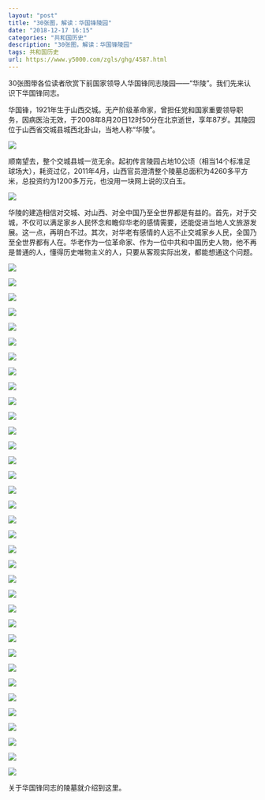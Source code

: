 ```yaml
---
layout: "post"
title: "30张图，解读：华国锋陵园"
date: "2018-12-17 16:15"
categories: "共和国历史"
description: "30张图，解读：华国锋陵园"
tags: 共和国历史
url: https://www.y5000.com/zgls/ghg/4587.html
---
```






30张图带各位读者欣赏下前国家领导人华国锋同志陵园——“华陵”。我们先来认识下华国锋同志。

华国锋，1921年生于山西交城。无产阶级革命家，曾担任党和国家重要领导职务，因病医治无效，于2008年8月20日12时50分在北京逝世，享年87岁。其陵园位于山西省交城县城西北卦山，当地人称“华陵”。

![](https://img.y5000.com/uploads/allimg/161104/8-161104091923561.jpg)

顺南望去，整个交城县城一览无余。起初传言陵园占地10公顷（相当14个标准足球场大），耗资过亿，2011年4月，山西官员澄清整个陵墓总面积为4260多平方米，总投资约为1200多万元，也没用一块网上说的汉白玉。

![](https://img.y5000.com/uploads/allimg/161104/8-16110409194C11.jpg)

华陵的建造相信对交城、对山西、对全中国乃至全世界都是有益的。首先，对于交城，不仅可以满足家乡人民怀念和瞻仰华老的感情需要，还能促进当地人文旅游发展。这一点，再明白不过。其次，对华老有感情的人远不止交城家乡人民，全国乃至全世界都有人在。华老作为一位革命家、作为一位中共和中国历史人物，他不再是普通的人，懂得历史唯物主义的人，只要从客观实际出发，都能想通这个问题。

![](https://img.y5000.com/uploads/allimg/161104/8-161104092003463.jpg)

![](https://img.y5000.com/uploads/allimg/161104/8-1611040920132A.jpg)

![](https://img.y5000.com/uploads/allimg/161104/8-161104092109101.jpg)

![](https://img.y5000.com/uploads/allimg/161104/8-161104092221B3.jpg)

![](https://img.y5000.com/uploads/allimg/161104/8-161104092354424.jpg)

![](https://img.y5000.com/uploads/allimg/161104/8-16110409241D46.jpg)

![](https://img.y5000.com/uploads/allimg/161104/8-1611040924539B.jpg)

![](https://img.y5000.com/uploads/allimg/161104/8-16110409251O94.jpg)

![](https://img.y5000.com/uploads/allimg/161104/8-161104092542b3.jpg)

![](https://img.y5000.com/uploads/allimg/161104/8-16110409260V31.jpg)

![](https://img.y5000.com/uploads/allimg/161104/8-161104092631938.jpg)

![](https://img.y5000.com/uploads/allimg/161104/8-161104092A9649.jpg)

![](https://img.y5000.com/uploads/allimg/161104/8-161104092H1A4.jpg)

![](https://img.y5000.com/uploads/allimg/161104/8-161104092K6252.jpg)

![](https://img.y5000.com/uploads/allimg/161104/8-161104092Q33b.jpg)

![](https://img.y5000.com/uploads/allimg/161104/8-161104092T1301.jpg)

![](https://img.y5000.com/uploads/allimg/161104/8-161104092Z61D.jpg)

![](https://img.y5000.com/uploads/allimg/161104/8-161104092936162.jpg)

![](https://img.y5000.com/uploads/allimg/161104/8-161104092953363.jpg)

![](https://img.y5000.com/uploads/allimg/161104/8-16110409302O14.jpg)

![](https://img.y5000.com/uploads/allimg/161104/8-16110409304K24.jpg)

![](https://img.y5000.com/uploads/allimg/161104/8-161104093120326.jpg)

![](https://img.y5000.com/uploads/allimg/161104/8-16110409314U08.jpg)

![](https://img.y5000.com/uploads/allimg/161104/8-161104093245530.jpg)

![](https://img.y5000.com/uploads/allimg/161104/8-161104093312435.jpg)

![](https://img.y5000.com/uploads/allimg/161104/8-16110409332N25.jpg)

![](https://img.y5000.com/uploads/allimg/161104/8-161104093402122.jpg)

![](https://img.y5000.com/uploads/allimg/161104/8-16110409343B14.jpg)

![](https://img.y5000.com/uploads/allimg/161104/8-161104093452200.jpg)

![](https://img.y5000.com/uploads/allimg/161104/8-16110409352EG.jpg)

![](https://img.y5000.com/uploads/allimg/161104/8-161104093556158.jpg)

![](https://img.y5000.com/uploads/allimg/161104/8-161104093644912.jpg)

![](https://img.y5000.com/uploads/allimg/161104/8-161104093F3G9.jpg)

![](https://img.y5000.com/uploads/allimg/161104/8-161104093H5352.jpg)

![](https://img.y5000.com/uploads/allimg/161104/8-161104093J9549.jpg)

关于华国锋同志的陵墓就介绍到这里。
